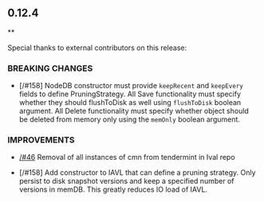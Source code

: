## 0.12.4

\*\*

Special thanks to external contributors on this release:

### BREAKING CHANGES

- [/#158] NodeDB constructor must provide `keepRecent` and `keepEvery` fields to define PruningStrategy. All Save functionality must specify whether they should flushToDisk as well using `flushToDisk` boolean argument. All Delete functionality must specify whether object should be deleted from memory only using the `memOnly` boolean argument.

### IMPROVEMENTS

- [/#46](https://github.com/tendermint/iavl/issues/46) Removal of all instances of cmn from tendermint in Ival repo

- [/#158] Add constructor to IAVL that can define a pruning strategy. Only persist to disk snapshot versions and keep a specified number of versions in memDB. This greatly reduces IO load of IAVL.
